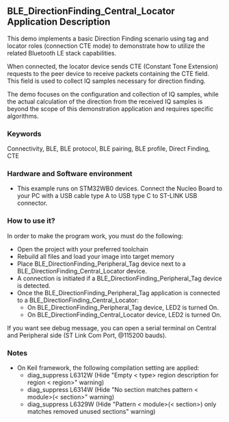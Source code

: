 ## __BLE_DirectionFinding_Central_Locator Application Description__

This demo implements a basic Direction Finding scenario using tag and locator roles (connection CTE mode) to demonstrate how to utilize the related Bluetooth LE stack capabilities.

When connected, the locator device sends CTE (Constant Tone Extension) requests to the peer device to receive packets containing the CTE field. This field is used to collect IQ samples necessary for direction finding.

The demo focuses on the configuration and collection of IQ samples, while the actual calculation of the direction from the received IQ samples is beyond the scope of this demonstration application and requires specific algorithms.

### __Keywords__

Connectivity, BLE, BLE protocol, BLE pairing, BLE profile, Direct Finding, CTE

### __Hardware and Software environment__

  - This example runs on STM32WB0 devices.
    Connect the Nucleo Board to your PC with a USB cable type A to USB type C to ST-LINK USB connector. 


### __How to use it?__

In order to make the program work, you must do the following:

 - Open the project with your preferred toolchain
 - Rebuild all files and load your image into target memory
 - Place BLE_DirectionFinding_Peripheral_Tag device next to a BLE_DirectionFinding_Central_Locator device.
 - A connection is initiated if a BLE_DirectionFinding_Peripheral_Tag device is detected.
 - Once the BLE_DirectionFinding_Peripheral_Tag application is connected to a BLE_DirectionFinding_Central_Locator:
    - On BLE_DirectionFinding_Peripheral_Tag device, LED2 is turned On.
    - On BLE_DirectionFinding_Central_Locator device, LED2 is turned On.

 If you want see debug message, you can open a serial terminal on Central and Peripheral side (ST Link Com Port, @115200 bauds).

### __Notes__
                                            
 - On Keil framework, the following compilation setting are applied:
   - diag_suppress L6312W          (Hide "Empty < type> region description for region < region>" warning)
   - diag_suppress L6314W          (Hide "No section matches pattern < module>(< section>" warning)
   - diag_suppress L6329W          (Hide "Pattern < module>(< section>) only matches removed unused sections" warning)

